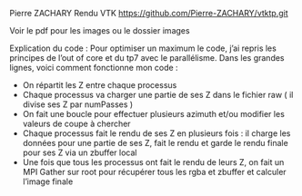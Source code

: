 Pierre ZACHARY
Rendu VTK
https://github.com/Pierre-ZACHARY/vtktp.git

Voir le pdf pour les images ou le dossier images

Explication du code :
Pour optimiser un maximum le code, j’ai repris les principes de l’out of core et du tp7 avec le
parallélisme. Dans les grandes lignes, voici comment fonctionne mon code :
- On répartit les Z entre chaque processus
- Chaque processus va charger une partie de ses Z dans le fichier raw ( il divise ses Z
  par numPasses )
- On fait une boucle pour effectuer plusieurs azimuth et/ou modifier les valeurs de
  coupe à chercher
- Chaque processus fait le rendu de ses Z en plusieurs fois : il charge les données
  pour une partie de ses Z, fait le rendu et garde le rendu finale pour ses Z via un
  zbuffer local
- Une fois que tous les processus ont fait le rendu de leurs Z, on fait un MPI Gather
  sur root pour récupérer tous les rgba et zbuffer et calculer l’image finale